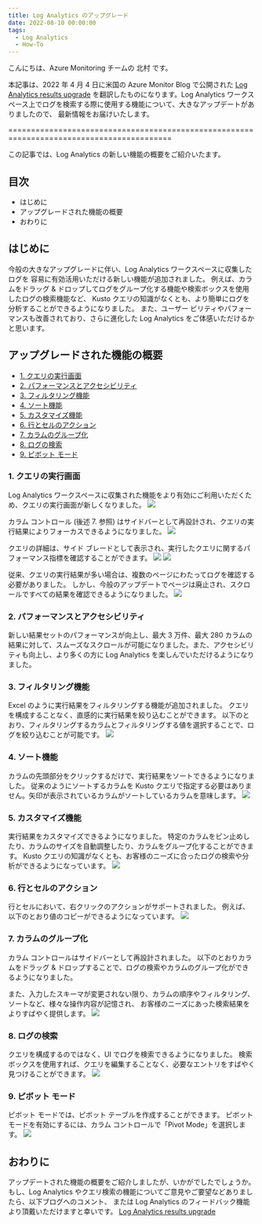 ```yaml
---
title: Log Analytics のアップグレード
date: 2022-08-10 00:00:00
tags:
  - Log Analytics
  - How-To
---
```


こんにちは、Azure Monitoring チームの 北村 です。

本記事は、2022 年 4 月 4 日に米国の Azure Monitor Blog で公開された [Log Analytics results upgrade](https://techcommunity.microsoft.com/t5/azure-observability-blog/log-analytics-results-upgrade/ba-p/3257229) を翻訳したものになります。Log Analytics ワークスペース上でログを検索する際に使用する機能について、大きなアップデートがありましたので、
最新情報をお届けいたします。

==========================================================================================

<!-- more -->
この記事では、Log Analytics の新しい機能の概要をご紹介いたます。

## 目次
- はじめに
- アップグレードされた機能の概要
- おわりに

## はじめに
今般の大きなアップグレードに伴い、Log Analytics ワークスペースに収集したログを
容易に有効活用いただける新しい機能が追加されました。
例えば、カラムをドラッグ & ドロップしてログをグループ化する機能や検索ボックスを使用したログの検索機能など、
Kusto クエリの知識がなくとも、より簡単にログを分析することができるようになりました。
また、ユーザー ビリティやパフォーマンスも改善されており、さらに進化した Log Analytics をご体感いただけるかと思います。

## アップグレードされた機能の概要
- [1. クエリの実行画面](#1-クエリの実行画面)
- [2. パフォーマンスとアクセシビリティ](#2-パフォーマンスとアクセシビリティ)
- [3. フィルタリング機能](#3-フィルタリング機能)
- [4. ソート機能](#4-ソート機能)
- [5. カスタマイズ機能](#5-カスタマイズ機能)
- [6. 行とセルのアクション](#6-行とセルのアクション)
- [7. カラムのグループ化](#7-カラムのグループ化)
- [8. ログの検索](#8-ログの検索)
- [9. ピボット モード](#9-ピボット-モード)

### 1. クエリの実行画面
Log Analytics ワークスペースに収集された機能をより有効にご利用いただくため、クエリの実行画面が新しくなりました。
![](./LogAnalyticsResultsUpgrade/01.gif)
<br>

カラム コントロール (後述 7. 参照) はサイドバーとして再設計され、クエリの実行結果によりフォーカスできるようになりました。
![](./LogAnalyticsResultsUpgrade/02.png)
<br>

クエリの詳細は、サイド ブレードとして表示され、実行したクエリに関するパフォーマンス指標を確認することができます。
![](./LogAnalyticsResultsUpgrade/03-1.png)
![](./LogAnalyticsResultsUpgrade/03-2.png)
<br>

従来、クエリの実行結果が多い場合は、複数のページにわたってログを確認する必要がありました。
しかし、今般のアップデートでページは廃止され、スクロールですべての結果を確認できるようになりました。
![](./LogAnalyticsResultsUpgrade/04.gif)
<br>


### 2. パフォーマンスとアクセシビリティ
新しい結果セットのパフォーマンスが向上し、最大 3 万件、最大 280 カラムの結果に対して、スムーズなスクロールが可能になりました。また、アクセシビリティも向上し、より多くの方に Log Analytics を楽しんでいただけるようになりました。
<br>

### 3. フィルタリング機能
Excel のように実行結果をフィルタリングする機能が追加されました。
クエリを構成することなく、直感的に実行結果を絞り込むことができます。
以下のとおり、フィルタリングするカラムとフィルタリングする値を選択することで、ログを絞り込むことが可能です。
![](./LogAnalyticsResultsUpgrade/05.gif)
<br>


### 4. ソート機能
カラムの先頭部分をクリックするだけで、実行結果をソートできるようになりました。
従来のようにソートするカラムを Kusto クエリで指定する必要はありません。矢印が表示されているカラムがソートしているカラムを意味します。
![](./LogAnalyticsResultsUpgrade/06.gif)
<br>

### 5. カスタマイズ機能
実行結果をカスタマイズできるようになりました。
特定のカラムをピン止めしたり、カラムのサイズを自動調整したり、カラムをグループ化することができます。
Kusto クエリの知識がなくとも、お客様のニーズに合ったログの検索や分析ができるようになっています。
![](./LogAnalyticsResultsUpgrade/07.png)
<br>

### 6. 行とセルのアクション
行とセルにおいて、右クリックのアクションがサポートされました。
例えば、以下のとおり値のコピーができるようになっています。
![](./LogAnalyticsResultsUpgrade/08.png)

### 7. カラムのグループ化
カラム コントロールはサイドバーとして再設計されました。
以下のとおりカラムをドラッグ & ドロップすることで、ログの検索やカラムのグループ化ができるようになりました。

また、入力したスキーマが変更されない限り、カラムの順序やフィルタリング、ソートなど、様々な操作内容が記憶され、
お客様のニーズにあった検索結果をよりすばやく提供します。
![](./LogAnalyticsResultsUpgrade/09.gif)
<br>

### 8. ログの検索
クエリを構成するのではなく、UI でログを検索できるようになりました。
検索ボックスを使用すれば、クエリを編集することなく、必要なエントリをすばやく見つけることができます。
![](./LogAnalyticsResultsUpgrade/10.gif)
<br>

### 9. ピボット モード
ピボット モードでは、ピボット テーブルを作成することができます。
ピボット モードを有効にするには、カラム コントロールで「Pivot Mode」を選択します。
![](./LogAnalyticsResultsUpgrade/11.gif)
<br>


## おわりに
アップデートされた機能の概要をご紹介しましたが、いかがでしたでしょうか。
もし、Log Analytics やクエリ検索の機能についてご意見やご要望などありましたら、以下ブログへのコメント、
または Log Analytics のフィードバック機能より頂戴いただけますと幸いです。
 [Log Analytics results upgrade](https://techcommunity.microsoft.com/t5/azure-observability-blog/log-analytics-results-upgrade/ba-p/3257229) 